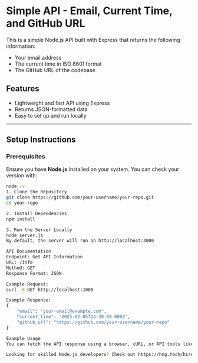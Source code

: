 # Simple API - Email, Current Time, and GitHub URL  

This is a simple Node.js API built with Express that returns the following information:  
- Your email address  
- The current time in ISO 8601 format  
- The GitHub URL of the codebase  

## Features  
- Lightweight and fast API using Express  
- Returns JSON-formatted data  
- Easy to set up and run locally  

---

## Setup Instructions  

### Prerequisites  
Ensure you have **Node.js** installed on your system. You can check your version with:  
```sh
node -v
1. Clone the Repository
git clone https://github.com/your-username/your-repo.git
cd your-repo

2. Install Dependencies
npm install

3. Run the Server Locally
node server.js
By default, the server will run on http://localhost:3000

API Documentation
Endpoint: Get API Information
URL: /info
Method: GET
Response Format: JSON

Example Request:
curl -X GET http://localhost:1000

Example Response:
{
    "email": "your-email@example.com",
    "current_time": "2025-02-05T14:30:00.000Z",
    "github_url": "https://github.com/your-username/your-repo"
}

Example Usage
You can fetch the API response using a browser, cURL, or API tools like Insomnia

Looking for skilled Node.js developers? Check out https://hng.tech/hire/nodejsdevelopers
